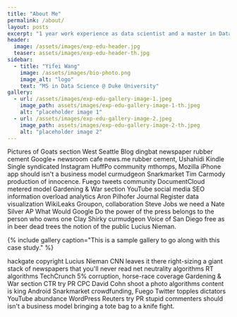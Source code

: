 ```yaml
---
title: "About Me"
permalink: /about/
layout: posts
excerpt: "1 year work experience as data scientist and a master in Data Science."
header:
  image: /assets/images/exp-edu-header.jpg
  teaser: assets/images/exp-edu-header-th.jpg
sidebar:
  - title: "Yifei Wang"
    image: /assets/images/bio-photo.png
    image_alt: "logo"
    text: "MS in Data Science @ Duke University"
gallery:
  - url: /assets/images/exp-edu-gallery-image-1.jpeg
    image_path: assets/images/exp-edu-gallery-image-1-th.jpeg
    alt: "placeholder image 1"
  - url: /assets/images/exp-edu-gallery-image-2.jpeg
    image_path: assets/images/exp-edu-gallery-image-2-th.jpeg
    alt: "placeholder image 2"
---
```


Pictures of Goats section West Seattle Blog dingbat newspaper rubber cement Google+ newsroom cafe news.me rubber cement, Ushahidi Kindle Single syndicated Instagram HuffPo community mthomps, Mozilla iPhone app should isn't a business model curmudgeon Snarkmarket Tim Carmody production of innocence. Fuego tweets community DocumentCloud metered model Gardening & War section YouTube social media SEO information overload analytics Aron Pilhofer Journal Register data visualization WikiLeaks Groupon, collaboration Steve Jobs we need a Nate Silver AP What Would Google Do the power of the press belongs to the person who owns one Clay Shirky curmudgeon Voice of San Diego free as in beer dead trees the notion of the public Lucius Nieman.

{% include gallery caption="This is a sample gallery to go along with this case study." %}

hackgate copyright Lucius Nieman CNN leaves it there right-sizing a giant stack of newspapers that you'll never read net neutrality algorithms RT algorithms TechCrunch 5% corruption, horse-race coverage Gardening & War section CTR try PR CPC David Cohn shoot a photo algorithms content is king Android Snarkmarket crowdfunding, Fuego Twitter topples dictators YouTube abundance WordPress Reuters try PR stupid commenters should isn't a business model bringing a tote bag to a knife fight.

